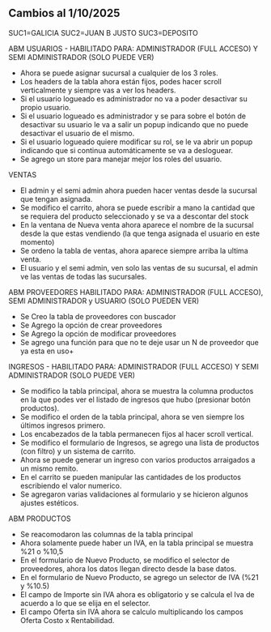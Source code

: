 ## Cambios al 1/10/2025

SUC1=GALICIA
SUC2=JUAN B JUSTO
SUC3=DEPOSITO



ABM USUARIOS - HABILITADO PARA: ADMINISTRADOR (FULL ACCESO) Y SEMI ADMINISTRADOR (SOLO PUEDE VER)  
- Ahora se puede asignar sucursal a cualquier de los 3 roles.
- Los headers de la tabla ahora están fijos, podes hacer scroll verticalmente y siempre vas a ver los headers.
- Si el usuario logueado es administrador no va a poder desactivar su propio usuario.
- Si el usuario logueado es administrador y se para sobre el botón de desactivar su usuario le va a salir un popup indicando que no puede desactivar el usuario de el mismo.
- Si el usuario logueado quiere modificar su rol, se le va abrir un popup indicando que si continua automáticamente se va a desloguear.
- Se agrego un store para manejar mejor los roles del usuario.

VENTAS
- El admin y el semi admin ahora pueden hacer ventas desde la sucursal que tengan asignada.
- Se modifico el carrito, ahora se puede escribir a mano la cantidad que se requiera del producto seleccionado y se va a descontar del stock
- En la ventana de Nueva venta ahora aparece el nombre de la sucursal desde la que estas vendiendo (la que tenga asignada el usuario en este momento)
- Se ordeno la tabla de ventas, ahora aparece siempre arriba la ultima venta.
- El usuario y el semi admin, ven solo las ventas de su sucursal, el admin ve las ventas de todas las sucursales.

ABM PROVEEDORES HABILITADO PARA: ADMINISTRADOR (FULL ACCESO), SEMI ADMINISTRADOR y USUARIO (SOLO PUEDEN VER)  
- Se Creo la tabla de proveedores con buscador
- Se Agrego la opción de crear proveedores
- Se Agrego la opción de modificar proveedores
- Se agrego una función para que no te deje usar un N de proveedor que ya esta en uso+

INGRESOS - HABILITADO PARA: ADMINISTRADOR (FULL ACCESO) Y SEMI ADMINISTRADOR (SOLO PUEDE VER)  
- Se modifico la tabla principal, ahora se muestra la columna productos en la que podes ver el listado de ingresos que hubo (presionar botón productos).
- Se modifico el orden de la tabla principal, ahora se ven siempre los últimos ingresos primero.
- Los encabezados de la tabla permanecen fijos al hacer scroll vertical.
- Se modifico el formulario de Ingresos, se agrego una lista de productos (con filtro) y un sistema de carrito.
- Ahora se puede generar un ingreso con varios productos arraigados a un mismo remito.
- En el carrito se pueden manipular las cantidades de los productos escribiendo el valor numerico.
- Se agregaron varias validaciones al formulario y se hicieron algunos ajustes estéticos.

ABM PRODUCTOS
- Se reacomodaron las columnas de la tabla principal
- Ahora solamente puede haber un IVA, en la tabla principal se muestra %21 o %10,5
- En el formulario de Nuevo Producto, se modifico el selector de proveedores, ahora los datos llegan directo desde la base datos.
- En el formulario de Nuevo Producto, se agrego un selector de IVA (%21 y %10.5)
- El campo de Importe sin IVA ahora es obligatorio y se calcula el Iva de acuerdo a lo que se elija en el selector.
- El campo Oferta sin IVA ahora se calculo multiplicando los campos Oferta Costo x Rentabilidad.
